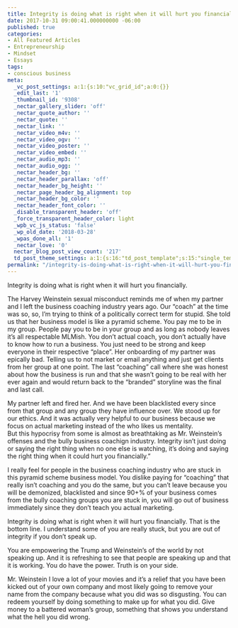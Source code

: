 ```yaml
---
title: Integrity is doing what is right when it will hurt you financially
date: 2017-10-31 09:00:41.000000000 -06:00
published: true
categories:
- All Featured Articles
- Entrepreneurship
- Mindset
- Essays
tags:
- conscious business
meta:
  _vc_post_settings: a:1:{s:10:"vc_grid_id";a:0:{}}
  _edit_last: '1'
  _thumbnail_id: '9308'
  _nectar_gallery_slider: 'off'
  _nectar_quote_author: ''
  _nectar_quote: ''
  _nectar_link: ''
  _nectar_video_m4v: ''
  _nectar_video_ogv: ''
  _nectar_video_poster: ''
  _nectar_video_embed: ''
  _nectar_audio_mp3: ''
  _nectar_audio_ogg: ''
  _nectar_header_bg: ''
  _nectar_header_parallax: 'off'
  _nectar_header_bg_height: ''
  _nectar_page_header_bg_alignment: top
  _nectar_header_bg_color: ''
  _nectar_header_font_color: ''
  _disable_transparent_header: 'off'
  _force_transparent_header_color: light
  _wpb_vc_js_status: 'false'
  _wp_old_date: '2018-03-28'
  _wpas_done_all: '1'
  _nectar_love: '0'
  nectar_blog_post_view_count: '217'
  td_post_theme_settings: a:1:{s:16:"td_post_template";s:15:"single_template";}
permalink: "/integrity-is-doing-what-is-right-when-it-will-hurt-you-financially/"
---
```

<p class="graf graf--p">Integrity is doing what is right when it will hurt you financially.</p>
<p class="graf graf--p">The Harvey Weinstein sexual misconduct reminds me of when my partner and I left the business coaching industry years ago. Our “coach” at the time was so, so, I’m trying to think of a politically correct term for stupid. She told us that her business model is like a pyramid scheme. You pay me to be in my group. People pay you to be in your group and as long as nobody leaves it’s all respectable MLMish. You don’t actual coach, you don’t actually have to know how to run a business. You just need to be strong and keep everyone in their respective “place”. Her onboarding of my partner was epically bad. Telling us to not market or email anything and just get clients from her group at one point. The last “coaching” call where she was honest about how the business is run and that she wasn’t going to be real with her ever again and would return back to the “branded” storyline was the final and last call.</p>
<p class="graf graf--p">My partner left and fired her. And we have been blacklisted every since from that group and any group they have influence over. We stood up for our ethics. And it was actually very helpful to our business because we focus on actual marketing instead of the who likes us mentality.<br />
But this hypocrisy from some is almost as breathtaking as Mr. Weinstein’s offenses and the bully business coachign industry. Integrity isn’t just doing or saying the right thing when no one else is watching, it’s doing and saying the right thing when it could hurt you financially.”</p>
<p class="graf graf--p">I really feel for people in the business coaching industry who are stuck in this pyramid scheme business model. You dislike paying for “coaching” that really isn’t coaching and you do the same, but you can’t leave because you will be demonized, blacklisted and since 90+% of your business comes from the bully coaching groups you are stuck in, you will go out of business immediately since they don’t teach you actual marketing.</p>
<p class="graf graf--p">Integrity is doing what is right when it will hurt you financially. That is the bottom line. I understand some of you are really stuck, but you are out of integrity if you don’t speak up.</p>
<p class="graf graf--p">You are empowering the Trump and Weinstein’s of the world by not speaking up. And it is refreshing to see that people are speaking up and that it is working. You do have the power. Truth is on your side.</p>
<p class="graf graf--p">Mr. Weinstein I love a lot of your movies and it’s a relief that you have been kicked out of your own company and most likely going to remove your name from the company because what you did was so disgusting. You can redeem yourself by doing something to make up for what you did. Give money to a battered woman’s group, something that shows you understand what the hell you did wrong.</p>
